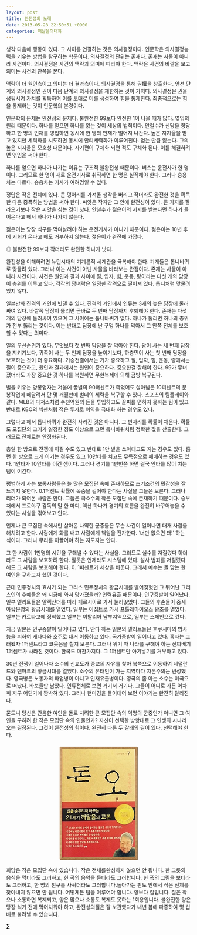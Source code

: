 ```yaml
---
layout: post
title: 완전성의 노래
date: 2013-05-28 22:50:51 +0900
categories: 깨달음의대화
---
```

생각 다음에 행동이 있다. 그 사이를 연결하는 것은 의사결정이다. 인문학은 의사결정능력을 키우는 방법을 탐구하는 학문이다. 의사결정의 단위는 존재다. 존재는 사물이 아니라 사건이다. 의사결정은 사건의 맥락과 의미에 따라야 한다. 맥락은 사건의 바깥을 보고 의미는 사건의 안쪽을 본다. 


  


맥락이 더 원인측이고 의미는 더 결과측이다. 의사결정을 통해 권權을 창출한다. 앞선 단계의 의사결정인 권이 다음 단계의 의사결정을 제한하는 것이 가치다. 의사결정은 권을 성립시켜 가치를 획득하며 이를 토대로 미를 생성하여 힘을 통제한다. 최종적으로는 힘을 통제하는 것이 인문학의 본령이다.


  


인문학의 문제는 완전성의 문제다. 불완전한 99보다 완전한 1이 나을 때가 많다. 엮임의 원리 때문이다. 하나를 얻으면 하나를 잃는 것이 세상의 법칙이다. 안철수가 신당을 창당하고 한 명의 인재를 영입하면 동시에 한 명의 인재가 떨어져 나간다. 높은 지지율을 받고 있지만 세력화를 시도하면 동시에 안티세력화가 이루어진다. 얻는 만큼 잃는다. 그의 높은 지지율은 모호성 때문이다. 자기편이 구체화 되면 적도 구체화 된다. 이를 해결하려면 엮임을 써야 한다.


  


하나를 얻으면 하나가 나가는 이유는 구조적 불완전성 때문이다. 버스는 운전사가 한 명이다. 그러므로 한 명이 새로 운전기사로 취직하면 한 명은 실직해야 한다. 그러나 승용차는 다르다. 승용차는 기사가 여려명일 수 있다.


  


정답은 작은 전체에 있다. 큰 덩어리를 가져올 생각을 버리고 작더라도 완전한 것을 획득한 다음 증폭하는 방법을 써야 한다. 씨앗은 작지만 그 안에 완전성이 있다. 큰 가지를 잘라오기보다 작은 씨앗을 심는 것이 낫다. 안철수가 젊은이의 지지를 받는다면 하나가 들어온다고 해서 하나가 나가지 않는다. 


  


젊은이는 당장 식구를 먹여살려야 하는 운전기사가 아니기 때문이다. 젊은이는 10년 후에 기회가 온다고 해도 거부하지 않는다. 젊은이가 완전에 가깝다. 


  


◎ 불완전한 99보다 작더라도 완전한 하나가 낫다. 


  


완전성을 이해하려면 뉴턴시대의 기계론적 세계관을 극복해야 한다. 기계들은 톱니바퀴로 맞물려 있다. 그러나 이는 사건이 아닌 사물을 바라보는 관점이다. 존재는 사물이 아니라 사건이다. 사건은 원인과 결과 사이에 질, 입자, 힘, 운동, 량이라는 다섯 개의 담장이 층위를 이루고 있다. 각각의 담벼락은 일정한 각격으로 떨어져 있다. 톱니처럼 맞물려 있지 않다. 


  


일본만화 진격의 거인에 빗댈 수 있다. 진격의 거인에서 인류는 3개의 높은 담장에 둘러싸여 있다. 바깥쪽 담장이 뚫리면 곧바로 두 번째 담장까지 후퇴해야 한다. 존재는 다섯 개의 담장에 둘러싸여 있으며 그 사이에는 톱니바퀴가 없다. 하나가 뚫리면 하나의 층위가 전부 뚫리는 것이다. 이는 반대로 담장에 난 구멍 하나를 막아서 그 안쪽 전체를 보호할 수 있다는 의미다.


  


일의 우선순위가 있다. 무엇보다 첫 번째 담장을 잘 막아야 한다. 왕이 사는 세 번째 담장을 지키기보다, 귀족이 사는 두 번째 담장을 높이기보다, 하층민이 사는 첫 번째 담장을 보호하는 것이 더 중요하다. 기승전결에서는 기가 중요하고 질, 입자, 힘, 운동, 량에서는 질이 중요하고, 원인과 결과에서는 원인이 중요하다. 중요한걸 잘해야 한다. 99가 무너졌더라도 가장 중요한 것 하나를 복원하면 무한복제에 의해 금방 복구된다. 


  


벌을 키우는 양봉업자는 겨울에 꿀벌의 90퍼센트가 죽었어도 살아남은 10퍼센트의 분봉작업에 매달려서 단 몇 개월만에 벌떼의 세력을 복구할 수 있다. 스포츠의 팀플레이와 같다. MLB의 다저스처럼 수천억원의 돈을 투입하고도 꼴찌를 면하지 못하는 팀이 있고 반대로 KBO의 넥센처럼 적은 투자로 이익을 극대화 하는 경우도 있다. 


  


그렇다고 해서 톱니바퀴가 완전히 사라진 것은 아니다. 그 빈자리를 확률이 채운다. 확률도 모집단의 크기가 일정한 정도 이상으로 크면 톱니바퀴처럼 정확한 값을 산출한다. 그러므로 전체로는 안정화된다. 


  


총알 한 방으로 전쟁에 이길 수도 있고 반대로 1만 발을 쏘아대고도 지는 경우도 있다. 홈런 한 방으로 크게 이기는 경우도 있고 10안타를 치고도 무득점으로 패배하는 경우도 있다. 1안타가 10안타를 이긴 셈이다. 그러나 경기를 1만번쯤 하면 결국 안타를 많이 치는 팀이 이긴다. 


  


평범하게 사는 보통사람들은 늘 많은 모집단 속에 존재하므로 초기조건의 민감성을 잘 느끼지 못한다. 0.1퍼센트 확률에 목숨을 걸어야 한다는 사실을 그들은 모른다. 그러나 리더가 되어본 사람은 안다. 그들은 극소수의 작은 모집단 속에 존재하기 때문이다. 승부처에서 프로야구 감독의 말 한 마디, 액션 하나가 경기의 흐름을 완전히 바꾸어놓을 수 있다는 사실을 겪어보고 안다.


  


언제나 큰 모집단 속에서만 살아온 나약한 군중들은 무슨 사건이 일어나면 대개 사람을 해치려고 한다. 사람에게 화를 내고 사람에게 책임을 전가한다. ‘너만 없으면 돼!’ 하는 식이다. 그러나 무리를 이끌어야 하는 지도자는 안다. 


  


그 한 사람이 1만명의 시민을 구해낼 수 있다는 사실을. 그러므로 실수를 저질렀다 하더라도 그 사람을 보호하려 한다. 잘못은 언제라도 시스템에 있다. 설사 범죄를 저질렀다 해도 그 사람을 보호해야 한다. 0. 1퍼센트가 세상을 바꾼다. 그래서 예수는 돌 맞는 한 여인을 구하고자 했던 것이다.


  


근대 민주정치의 효시가 되는 그리스 민주정치의 황금시대를 열어젖혔던 그 뛰어난 그리스인의 후예들은 왜 지금에 와서 망가졌을까? 인력유출 때문이다. 인구증발이 일어났다. 일부 엘리트들은 알렉산더를 따라 페르시아로 가서 눌러앉았다. 그들의 후손들이 중세 아랍문명의 황금시대를 열었다. 일부는 이집트로 가서 프톨레마이오스 왕조를 열었다. 일부는 카르타고에 정착했고 일부는 이탈리아 남부지역으로, 일부는 스페인으로 갔다.


  


지금 일본은 인구증발이 일어나고 있다. 안다 하는 일본의 엘리트들은 후쿠시마의 방사능을 피하여 캐나다와 호주로 대거 이동하고 있다. 국가증발이 일어나고 있다. 혹자는 그래봤자 1퍼센트라고 코웃음을 칠지 모른다. 그러나 위기 때 나라를 구해야 하는 진짜배기 1퍼센트가 사라진 것이다. 한국도 마찬가지다. 그 1퍼센트만 아기낳기를 거부하고 있다. 


  


30년 전쟁이 일어나자 소수의 신교도가 종교의 자유를 찾아 북쪽으로 이동하여 네덜란드와 덴마크의 황금시대를 열었다. 소수의 유태인이 가는 지역마다 자본주의는 번성했다. 영국병은 노동자의 파업병이 아니고 인재유출병이다. 영국의 좀 아는 소수는 미국으로 떠났다. 바보들만 남았다. 인류전체로 보면 거기서 거기다. 그들이 어디로 가든 어차피 지구 어딘가에 짱박혀 있다. 그러나 현미경을 들이대어 보면 이야기는 완전히 달라진다. 


  


묻도니 당신은 간음한 여인을 돌로 치려한 큰 모집단 속의 익명의 군중인가 아니면 그 여인을 구하려 한 작은 모집단 속의 인물인가? 자신이 선택한 방향대로 그 인생의 시나리오는 결정된다. 그것이 완전성의 힘이다. 완전히 다른 두 갈래의 길이 있다. 선택해야 한다. 



 ###


  




<p align="center">
  <a href="?mid=DonOh"><img alt="345678.jpg" src="files/attach/images/198/727/315/55.JPG" /> <br /></a>
</p>

 희망은 작은 모집단 속에 있습니다. 작은 전체를완성하지 않으면 안 됩니다. 한 그릇의 음식을 먹더라도 그러하고, 한 곡의 음악을 듣더라도 그러합니다. 한 폭의 그림을 보더라도 그러하고, 한 명의 친구를 사귀더라도 그러합니다.돌아가는 판도 안에서 작은 전체를 찾아내지 않으면 안 됩니다. 어떻게든 팀을 이루어야 합니다. 양보다 질입니다. 질은 작으나 소통하면 복제되고, 양은 많으나 소통도 복제도 못하는 1회용입니다. 불완전한 양은 당장 식기 전에 먹어치워야 하고, 완전성의질은 잘 보관했다가 내년 봄에 파종하여 몇 십배로 불려낼 수 있습니다. 





**∑**